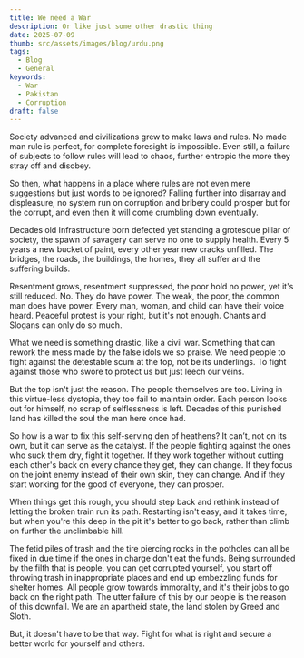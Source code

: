 ```yaml
---
title: We need a War
description: Or like just some other drastic thing
date: 2025-07-09
thumb: src/assets/images/blog/urdu.png
tags:
  - Blog
  - General
keywords:
  - War
  - Pakistan
  - Corruption
draft: false
---
```


Society advanced and civilizations grew to make laws and rules. No made man rule is perfect, for complete foresight is impossible.
Even still, a failure of subjects to follow rules will lead to chaos, further entropic the more they stray off and disobey.

So then, what happens in a place where rules are not even mere suggestions but just words to be ignored? Falling further into disarray and displeasure, no system run on corruption and bribery could prosper but for the corrupt, and even then it will come crumbling down eventually.

Decades old Infrastructure born defected yet standing a grotesque pillar of society, the spawn of savagery can serve no one to supply health. Every 5 years a new bucket of paint, every other year new cracks unfilled. The bridges, the roads, the buildings, the homes, they all suffer and the suffering builds.

Resentment grows, resentment suppressed, the poor hold no power, yet it's still reduced. No. They do have power. The weak, the poor, the common man does have power. Every man, woman, and child can have their voice heard. Peaceful protest is your right, but it's not enough. Chants and Slogans can only do so much.

What we need is something drastic, like a civil war. Something that can rework the mess made by the false idols we so praise. We need people to fight against the detestable scum at the top, not be its underlings. To fight against those who swore to protect us but just leech our veins.

But the top isn't just the reason. The people themselves are too. Living in this virtue-less dystopia, they too fail to maintain order. Each person looks out for himself, no scrap of selflessness is left. Decades of this punished land has killed the soul the man here once had.

So how is a war to fix this self-serving den of heathens? It can’t, not on its own, but it can serve as the catalyst. If the people fighting against the ones who suck them dry, fight it together. If they work together without cutting each other's back on every chance they get, they can change. If they focus on the joint enemy instead of their own skin, they can change. And if they start working for the good of everyone, they can prosper.

When things get this rough, you should step back and rethink instead of letting the broken train run its path. Restarting isn't easy, and it takes time, but when you're this deep in the pit it's better to go back, rather than climb on further the unclimbable hill.

The fetid piles of trash and the tire piercing rocks in the potholes can all be fixed in due time if the ones in charge don't eat the funds. Being surrounded by the filth that is people, you can get corrupted yourself, you start off throwing trash in inappropriate places and end up embezzling funds for shelter homes. All people grow towards immorality, and it's their jobs to go back on the right path. The utter failure of this by our people is the reason of this downfall. We are an apartheid state, the land stolen by Greed and Sloth.

But, it doesn't have to be that way. Fight for what is right and secure a better world for yourself and others.

